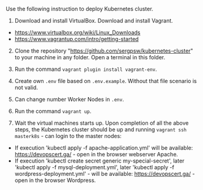 Use the following instruction to deploy Kubernetes cluster.

1. Download and install VirtualBox. Download and install Vagrant.
 - https://www.virtualbox.org/wiki/Linux_Downloads
 - https://www.vagrantup.com/intro/getting-started

2. Clone the repository "https://github.com/sergpsw/kubernetes-cluster" to your machine in any folder. Open a terminal in this folder. 

3. Run the command `vagrant plugin install vagrant-env`.

4. Create own `.env` file based on `.env.example`. Without that file scenario is not valid.

5. Can change number Worker Nodes in `.env`.

6. Run the command `vagrant up`. 

7. Wait the virtual machines starts up. Upon completion of all the above steps, the Kubernetes cluster should be up and running `vagrant ssh masterk8s` - can login to the master nodes:
  - If execution 'kubectl apply -f apache-application.yml' will be available: https://devopscert.ga/ - open in the browser webserver Apache.
  - If execution 'kubectl create secret generic my-special-secret', later 'kubectl apply -f mysql-deployment.yml', later 'kubectl apply -f wordpress-deployment.yml' - will be available: https://devopscert.ga/ - open in the browser Wordpress.

